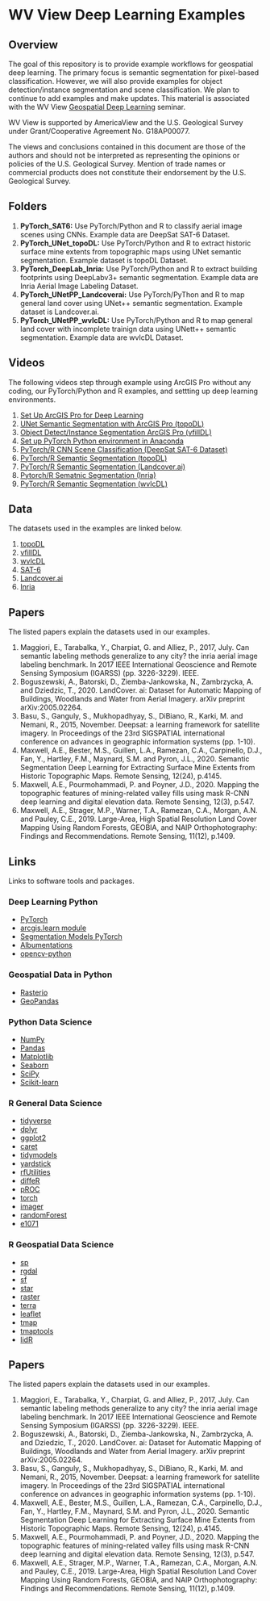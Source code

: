 # WV View Deep Learning Examples

## Overview

The goal of this repository is to provide example workflows for geospatial deep learning. The primary focus is semantic segmentation for pixel-based classification. However, we will also provide examples for object detection/instance segmentation and scene classification. We plan to continue to add examples and make updates. This material is associated with the WV View [Geospatial Deep Learning](http://www.wvview.org/course_directory.html) seminar. 

WV View is supported by AmericaView and the U.S. Geological Survey under Grant/Cooperative Agreement No. G18AP00077.

The views and conclusions contained in this document are those of the authors and should not be interpreted as representing the opinions or policies of the U.S. Geological Survey. Mention of trade names or commercial products does not constitute their endorsement by the U.S. Geological Survey.

## Folders

1. **PyTorch_SAT6:** Use PyTorch/Python and R to classify aerial image scenes using CNNs. Example data are DeepSat SAT-6 Dataset.
2. **PyTorch_UNet_topoDL:** Use PyTorch/Python and R to extract historic surface mine extents from topographic maps using UNet semantic segmentation. Example dataset is topoDL Dataset. 
3. **PyTorch_DeepLab_Inria:** Use PyTorch/Python and R to extract building footprints using DeepLabv3+ semantic segmentation. Example data are Inria Aerial Image Labeling Dataset.
4. **PyTorch_UNetPP_Landcoverai:** Use PyTorch/PyThon and R to map general land cover using UNet++ semantic segmentation. Example dataset is Landcover.ai. 
5. **PyTorch_UNetPP_wvlcDL:** Use PyTorch/Python and R to map general land cover with incomplete trainign data using UNett++ semantic segmentation. Example data are wvlcDL Dataset. 


## Videos

The following videos step through example using ArcGIS Pro without any coding, our PyTorch/Python and R examples, and settting up deep learning environments. 

1. [Set Up ArcGIS Pro for Deep Learning]()
2. [UNet Semantic Segmentation with ArcGIS Pro (topoDL)]()
3. [Object Detect/Instance Segmentation ArcGIS Pro (vfillDL)]()
3. [Set up PyTorch Python environment in Anaconda]()
4. [PyTorch/R CNN Scene Classification (DeepSat SAT-6 Dataset)]()
5. [PyTorch/R Semantic Segmentation (topoDL)]()
6. [PyTorch/R Semantic Segmentation (Landcover.ai)]()
7. [Pytorch/R Sematnic Segmentation (Inria)]()
8. [PyTorch/R Semantic Segmentation (wvlcDL)]()

## Data

The datasets used in the examples are linked below. 

1. [topoDL](http://www.wvview.org/research.html)
2. [vfillDL](http://www.wvview.org/research.html)
3. [wvlcDL](http://www.wvview.org/research.html)
4. [SAT-6](https://www.kaggle.com/crawford/deepsat-sat6)
5. [Landcover.ai](https://landcover.ai/)
6. [Inria](https://project.inria.fr/aerialimagelabeling/)

## Papers

The listed papers explain the datasets used in our examples. 

1. Maggiori, E., Tarabalka, Y., Charpiat, G. and Alliez, P., 2017, July. Can semantic labeling methods generalize to any city? the inria aerial image labeling benchmark. In 2017 IEEE International Geoscience and Remote Sensing Symposium (IGARSS) (pp. 3226-3229). IEEE.
2. Boguszewski, A., Batorski, D., Ziemba-Jankowska, N., Zambrzycka, A. and Dziedzic, T., 2020. LandCover. ai: Dataset for Automatic Mapping of Buildings, Woodlands and Water from Aerial Imagery. arXiv preprint arXiv:2005.02264.
3. Basu, S., Ganguly, S., Mukhopadhyay, S., DiBiano, R., Karki, M. and Nemani, R., 2015, November. Deepsat: a learning framework for satellite imagery. In Proceedings of the 23rd SIGSPATIAL international conference on advances in geographic information systems (pp. 1-10).
4. Maxwell, A.E., Bester, M.S., Guillen, L.A., Ramezan, C.A., Carpinello, D.J., Fan, Y., Hartley, F.M., Maynard, S.M. and Pyron, J.L., 2020. Semantic Segmentation Deep Learning for Extracting Surface Mine Extents from Historic Topographic Maps. Remote Sensing, 12(24), p.4145.
5. Maxwell, A.E., Pourmohammadi, P. and Poyner, J.D., 2020. Mapping the topographic features of mining-related valley fills using mask R-CNN deep learning and digital elevation data. Remote Sensing, 12(3), p.547.
6. Maxwell, A.E., Strager, M.P., Warner, T.A., Ramezan, C.A., Morgan, A.N. and Pauley, C.E., 2019. Large-Area, High Spatial Resolution Land Cover Mapping Using Random Forests, GEOBIA, and NAIP Orthophotography: Findings and Recommendations. Remote Sensing, 11(12), p.1409.

## Links

Links to software tools and packages. 

### Deep Learning Python

* [PyTorch](https://pytorch.org/)
* [arcgis.learn module](https://developers.arcgis.com/python/api-reference/arcgis.learn.toc.html)
* [Segmentation Models PyTorch](https://developers.arcgis.com/python/api-reference/arcgis.learn.toc.html)
* [Albumentations](https://albumentations.ai/)
* [opencv-python](https://pypi.org/project/opencv-python/)

### Geospatial Data in Python

* [Rasterio](https://rasterio.readthedocs.io/en/latest/)
* [GeoPandas](https://geopandas.org/)

### Python Data Science
* [NumPy](https://numpy.org/)
* [Pandas](https://pandas.pydata.org/)
* [Matplotlib](https://matplotlib.org/)
* [Seaborn](https://seaborn.pydata.org/)
* [SciPy](https://www.scipy.org/)
* [Scikit-learn](https://scikit-learn.org/stable/)

### R General Data Science

* [tidyverse](https://www.tidyverse.org/)
* [dplyr](https://dplyr.tidyverse.org/)
* [ggplot2](https://ggplot2.tidyverse.org/)
* [caret](https://topepo.github.io/caret/)
* [tidymodels](https://www.tidymodels.org/)
* [yardstick](https://cran.r-project.org/web/packages/yardstick/index.html)
* [rfUtilities](https://cran.r-project.org/web/packages/rfUtilities/index.html)
* [diffeR](https://cran.r-project.org/web/packages/diffeR/index.html)
* [pROC](https://cran.r-project.org/web/packages/pROC/index.html)
* [torch](https://cran.r-project.org/web/packages/torch/index.html)
* [imager](https://dahtah.github.io/imager/)
* [randomForest](https://cran.r-project.org/web/packages/randomForest/index.html)
* [e1071](https://cran.r-project.org/web/packages/e1071/index.html)

### R Geospatial Data Science

* [sp](https://cran.r-project.org/web/packages/sp/index.html)
* [rgdal](https://cran.r-project.org/web/packages/rgdal/index.html)
* [sf](https://cran.r-project.org/web/packages/sf/index.html)
* [star](https://cran.r-project.org/web/packages/stars/index.html)
* [raster](https://cran.r-project.org/web/packages/raster/index.html)
* [terra](https://cran.r-project.org/web/packages/terra/index.html)
* [leaflet](https://rstudio.github.io/leaflet/)
* [tmap](https://cran.r-project.org/web/packages/tmap/vignettes/tmap-getstarted.html)
* [tmaptools](https://cran.r-project.org/web/packages/tmaptools/index.html)
* [lidR](https://cran.r-project.org/web/packages/lidR/index.html)

## Papers

The listed papers explain the datasets used in our examples. 

1. Maggiori, E., Tarabalka, Y., Charpiat, G. and Alliez, P., 2017, July. Can semantic labeling methods generalize to any city? the inria aerial image labeling benchmark. In 2017 IEEE International Geoscience and Remote Sensing Symposium (IGARSS) (pp. 3226-3229). IEEE.
2. Boguszewski, A., Batorski, D., Ziemba-Jankowska, N., Zambrzycka, A. and Dziedzic, T., 2020. LandCover. ai: Dataset for Automatic Mapping of Buildings, Woodlands and Water from Aerial Imagery. arXiv preprint arXiv:2005.02264.
3. Basu, S., Ganguly, S., Mukhopadhyay, S., DiBiano, R., Karki, M. and Nemani, R., 2015, November. Deepsat: a learning framework for satellite imagery. In Proceedings of the 23rd SIGSPATIAL international conference on advances in geographic information systems (pp. 1-10).
4. Maxwell, A.E., Bester, M.S., Guillen, L.A., Ramezan, C.A., Carpinello, D.J., Fan, Y., Hartley, F.M., Maynard, S.M. and Pyron, J.L., 2020. Semantic Segmentation Deep Learning for Extracting Surface Mine Extents from Historic Topographic Maps. Remote Sensing, 12(24), p.4145.
5. Maxwell, A.E., Pourmohammadi, P. and Poyner, J.D., 2020. Mapping the topographic features of mining-related valley fills using mask R-CNN deep learning and digital elevation data. Remote Sensing, 12(3), p.547.
6. Maxwell, A.E., Strager, M.P., Warner, T.A., Ramezan, C.A., Morgan, A.N. and Pauley, C.E., 2019. Large-Area, High Spatial Resolution Land Cover Mapping Using Random Forests, GEOBIA, and NAIP Orthophotography: Findings and Recommendations. Remote Sensing, 11(12), p.1409.
